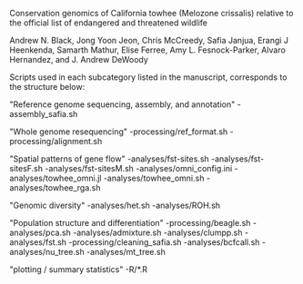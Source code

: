 Conservation genomics of California towhee (Melozone crissalis) relative to the official list of endangered and threatened wildlife


Andrew N. Black, Jong Yoon Jeon, Chris McCreedy, Safia Janjua, Erangi J Heenkenda, Samarth Mathur, Elise Ferree, Amy L. Fesnock-Parker, Alvaro Hernandez, and J. Andrew DeWoody



Scripts used in each subcategory listed in the manuscript, corresponds to the structure below:

"Reference genome sequencing, assembly, and annotation"
-assembly_safia.sh

"Whole genome resequencing"
-processing/ref_format.sh
-processing/alignment.sh

"Spatial patterns of gene flow"
-analyses/fst-sites.sh
-analyses/fst-sitesF.sh
-analyses/fst-sitesM.sh
-analyses/omni_config.ini
-analyses/towhee_omni.jl
-analyses/towhee_omni.sh
-analyses/towhee_rga.sh

"Genomic diversity"
-analyses/het.sh
-analyses/ROH.sh

"Population structure and differentiation"
-processing/beagle.sh
-analyses/pca.sh
-analyses/admixture.sh
-analyses/clumpp.sh
-analyses/fst.sh
-processing/cleaning_safia.sh
-analyses/bcfcall.sh
-analyses/nu_tree.sh
-analyses/mt_tree.sh

"plotting / summary statistics"
-R/*.R











